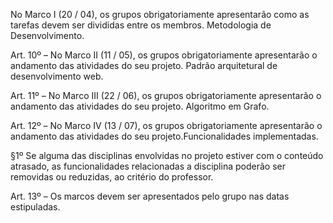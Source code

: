 No Marco I (20 / 04), os grupos obrigatoriamente apresentarão como as tarefas devem ser divididas entre
os membros. Metodologia de Desenvolvimento.

Art. 10º – No Marco II (11 / 05), os grupos obrigatoriamente apresentarão o andamento das atividades do seu
projeto. Padrão arquitetural de desenvolvimento web.

Art. 11º – No Marco III (22 / 06), os grupos obrigatoriamente apresentarão o andamento das atividades do seu
projeto. Algoritmo em Grafo.

Art. 12º – No Marco IV (13 / 07), os grupos obrigatoriamente apresentarão o andamento das atividades do seu
projeto.Funcionalidades implementadas.

§1º Se alguma das disciplinas envolvidas no projeto estiver com o conteúdo atrasado, as
funcionalidades relacionadas a disciplina poderão ser removidas ou reduzidas, ao critério
do professor.

Art. 13º – Os marcos devem ser apresentados pelo grupo nas datas estipuladas.
